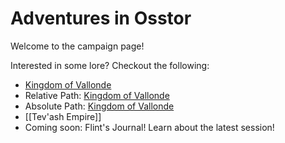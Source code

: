 # Adventures in Osstor
Welcome to the campaign page!

Interested in some lore? Checkout the following:
 - [Kingdom of Vallonde](Kingdom%20of%20Vallonde.md)
 - Relative Path: [Kingdom of Vallonde](Main%20Folder/The%20Kingdom%20of%20Vallonde/Locations/Nations/Kingdom%20of%20Vallonde.md)
 - Absolute Path: [Kingdom of Vallonde](Main%20Folder/The%20Kingdom%20of%20Vallonde/Locations/Nations/Kingdom%20of%20Vallonde.md) 
 - [[Tev'ash Empire]]
 - Coming soon: Flint's Journal! Learn about the latest session!